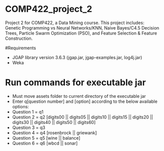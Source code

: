# COMP422_project_2
Project 2 for COMP422, a Data Mining course. This project includes: Genetic Programming vs Neural Networks/KNN, Naive Bayes/C4.5 Decision Trees, Particle Swarm Optimization (PSO), and Feature Selection & Feature Construction.

#Requirements
- JGAP library version 3.6.3 (jgap.jar, jgap-examples.jar, log4j.jar)
- Weka

# Run commands for executable jar
- Must move assets folder to current directory of the executable jar
- Enter q[question number] and [option] according to the below available options:
- Question 1 = q1
- Question 2 = q2 [digits00 || digits05 || digits10 || digits15 || digits20 || digits30 || digits40 || digits50 || digits60]
- Question 3 = q3
- Question 4 = q4 [rosenbrock || griewank]
- Question 5 = q5 [wine || balance]
- Question 6 = q6 [wbcd || sonar]
